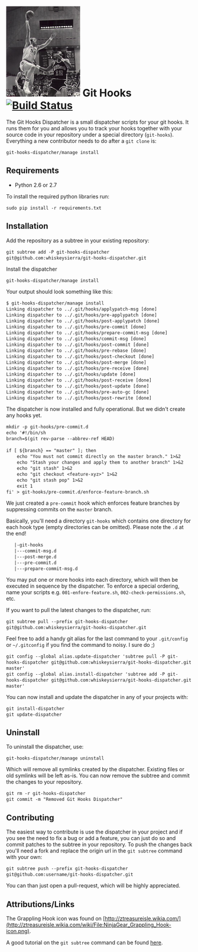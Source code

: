 # ![Grappling hook](icon.png) Git Hooks [![Build Status](https://travis-ci.org/whiskeysierra/git-hooks-dispatcher.png?branch=master,develop)](http://travis-ci.org/whiskeysierra/git-hooks-dispatcher)

The Git Hooks Dispatcher is a small dispatcher scripts for your git hooks. 
It runs them for you and allows you to track your hooks together with 
your source code in your repository under a special directory (`git-hooks`).
Everything a new contributor needs to do after a `git clone` is:

    git-hooks-dispatcher/manage install

## Requirements

- Python 2.6 or 2.7
 
To install the required python libraries run:
    
    sudo pip install -r requirements.txt

## Installation
Add the repository as a subtree in your existing repository:

    git subtree add -P git-hooks-dispatcher git@github.com:whiskeysierra/git-hooks-dispatcher.git
    
Install the dispatcher

    git-hooks-dispatcher/manage install

Your output should look something like this:

    $ git-hooks-dispatcher/manage install
    Linking dispatcher to ../.git/hooks/applypatch-msg [done]
    Linking dispatcher to ../.git/hooks/pre-applypatch [done]
    Linking dispatcher to ../.git/hooks/post-applypatch [done]
    Linking dispatcher to ../.git/hooks/pre-commit [done]
    Linking dispatcher to ../.git/hooks/prepare-commit-msg [done]
    Linking dispatcher to ../.git/hooks/commit-msg [done]
    Linking dispatcher to ../.git/hooks/post-commit [done]
    Linking dispatcher to ../.git/hooks/pre-rebase [done]
    Linking dispatcher to ../.git/hooks/post-checkout [done]
    Linking dispatcher to ../.git/hooks/post-merge [done]
    Linking dispatcher to ../.git/hooks/pre-receive [done]
    Linking dispatcher to ../.git/hooks/update [done]
    Linking dispatcher to ../.git/hooks/post-receive [done]
    Linking dispatcher to ../.git/hooks/post-update [done]
    Linking dispatcher to ../.git/hooks/pre-auto-gc [done]
    Linking dispatcher to ../.git/hooks/post-rewrite [done]
    
The dispatcher is now installed and fully operational. But we didn't create any hooks yet.

    mkdir -p git-hooks/pre-commit.d
    echo '#!/bin/sh
    branch=$(git rev-parse --abbrev-ref HEAD)
        
    if [ ${branch} == "master" ]; then
        echo "You must not commit directly on the master branch." 1>&2
        echo "Stash your changes and apply them to another branch" 1>&2
        echo "git stash" 1>&2
        echo "git checkout <feature-xyz>" 1>&2
        echo "git stash pop" 1>&2
        exit 1
    fi' > git-hooks/pre-commit.d/enforce-feature-branch.sh
   
We just created a `pre-commit` hook which enforces feature branches by suppressing commits
on the `master` branch.
   
Basically, you'll need a directory `git-hooks` which contains one directory for each hook type
(empty directories can be omitted). Please note the `.d` at the end!

       |-git-hooks
       |---commit-msg.d
       |---post-merge.d
       |---pre-commit.d
       |---prepare-commit-msg.d
       
You may put one or more hooks into each directory, which will then be executed in sequence by the
dispatcher. To enforce a special ordering, name your scripts e.g. 
`001-enfore-feature.sh`, `002-check-permissions.sh`, etc.

If you want to pull the latest changes to the dispatcher, run:

    git subtree pull --prefix git-hooks-dispatcher git@github.com:whiskeysierra/git-hooks-dispatcher.git

Feel free to add a handy git alias for the last command to your `.git/config` or `~/.gitconfig` if you
find the command to noisy. I sure do ;)

    git config --global alias.update-dispatcher 'subtree pull -P git-hooks-dispatcher git@github.com:whiskeysierra/git-hooks-dispatcher.git master'
    git config --global alias.install-dispatcher 'subtree add -P git-hooks-dispatcher git@github.com:whiskeysierra/git-hooks-dispatcher.git master'

You can now install and update the dispatcher in any of your projects with:

    git install-dispatcher
    git update-dispatcher

## Uninstall

To uninstall the dispatcher, use:

    git-hooks-dispatcher/manage uninstall
    
Which will remove all symlinks created by the dispatcher. Existing files or old symlinks will be left as-is.
You can now remove the subtree and commit the changes to your repository.

    git rm -r git-hooks-dispatcher
    git commit -m "Removed Git Hooks Dispatcher"

## Contributing

The easiest way to contribute is use the dispatcher in your project and if you see the need to fix a bug
or add a feature, you can just do so and commit patches to the subtree in your repository. To push the 
changes back you'll need a fork and replace the origin url in the `git subtree` command with your own:

    git subtree push --prefix git-hooks-dispatcher git@github.com:username/git-hooks-dispatcher.git
    
You can than just open a pull-request, which will be highly appreciated.

## Attributions/Links
The Grappling Hook icon was found on [http://ztreasureisle.wikia.com/](http://ztreasureisle.wikia.com/wiki/File:NinjaGear_Grappling_Hook-icon.png).

A good tutorial on the `git subtree` command can be found 
[here](http://blogs.atlassian.com/2013/05/alternatives-to-git-submodule-git-subtree/).

